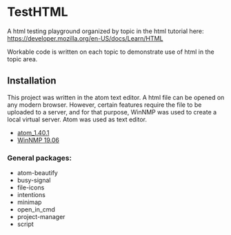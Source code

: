 # TestHTML

A html testing playground organized by topic in the html tutorial here: https://developer.mozilla.org/en-US/docs/Learn/HTML

Workable code is written on each topic to demonstrate use of html in the topic area.

## Installation

This project was written in the atom text editor. A html file can be opened on any modern browser. However, certain features require the file to be uploaded to a server, and for that purpose, WinNMP was used to create a local virtual server. Atom was used as text editor.

* [atom_1.40.1](https://atom.io/)
* [WinNMP 19.06](https://winnmp.wtriple.com/)

### General packages:

* atom-beautify
* busy-signal
* file-icons
* intentions
* minimap
* open_in_cmd
* project-manager
* script
